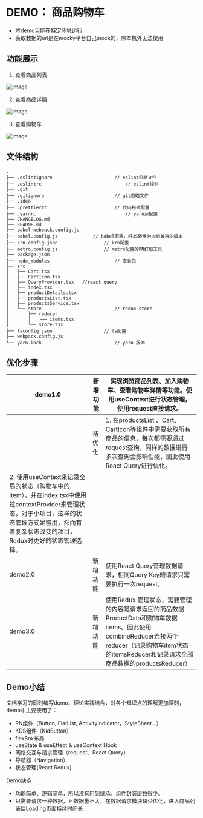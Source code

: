 # DEMO： 商品购物车

- 本demo只能在特定环境运行
- 获取数据的url是在mocky平台自己mock的，除本机外无法使用

## **功能展示**

1. 查看商品列表

![image](https://github.com/SevenKiki/react-native-learning/blob/main/image/productsList.png)

2. 查看商品详情

![image](https://github.com/SevenKiki/react-native-learning/blob/main/image/productDetails.png)

3. 查看购物车

![image](https://github.com/SevenKiki/react-native-learning/blob/main/image/cart.png)


## **文件结构**

```
.
├── .eslintignore						// eslint忽略文件
├── .eslintrc								// eslint规则
├── .git
├── .gitignore							// git忽略文件
├── .idea
├── .prettierrc							// 代码格式配置
├── .yarnrc									// yarn源配置
├── CHANGELOG.md
├── README.md
├── babel-webpack.config.js
├── babel.config.js     		// babel配置，将JS转换为向后兼容的版本
├── krn.config.json					// krn配置
├── metro.config.js					// metro配置的RN打包工具
├── package.json
├── node_modules						// 安装包
├── src
│   ├── Cart.tsx
│   ├── CartIcon.tsx
│   ├── QueryProvider.tsx	//react query
│   ├── index.tsx
│   ├── productDetails.tsx
│   ├── productsList.tsx
│   ├── productsService.tsx
│   └── store							// redux store
│       ├── reducer
│       │   └── items.tsx
│       └── store.tsx
├── tsconfig.json					// ts配置
├── webpack.config.js
└── yarn.lock							// yarn 版本

```

## **优化步骤**

| demo1.0 | 新增功能 | 实现浏览商品列表、加入购物车、查看购物车详情等功能。使用useContext进行状态管理，使用request直接请求。 |
| --- | --- | --- |
|  | 待优化 | 1. 在productsList 、Cart、CartIcon等组件中需要获取所有商品的信息，每次都需要通过request查询，同样的数据进行多次查询会影响性能，因此使用React Query进行优化。
2. 使用useContext来记录全局的状态（购物车中的item），并在index.tsx中使用过contextProvider来管理状态，对于小项目，这样的状态管理方式足够用，然而有着复杂状态改变的项目，Redux时更好的状态管理选择。 |
| demo2.0 | 新增功能 | 使用React Query管理数据请求，相同Query Key的请求只需要执行一次request。 |
| demo3.0 | 新增功能 | 使用Redux 管理状态，需要管理的内容是请求返回的商品数据ProductData和购物车数据items。因此使用combineReducer连接两个reducer（记录购物车item状态的itemsReducer和记录请求全部商品数据的productsReducer） |

## **Demo小结**

文档学习的同时编写demo，理论实践结合，对各个知识点的理解更加深刻，demo中主要使用了：

- RN组件（Button, FlatList, ActivityIndicator，StyleSheet...）
- KDS组件（KidButton）
- flexBox布局
- useState & useEffect & useContext Hook
- 网络交互与请求管理（request、React Query）
- 导航器（Navigation）
- 状态管理(React Redux)

Demo缺点：

- 功能简单、逻辑简单，所以没有用到继承，组件封装层数很少。
- 只需要请求一种数据，且数据量不大，在数据请求模块缺少优化，进入商品列表后Loading页面持续时间长
